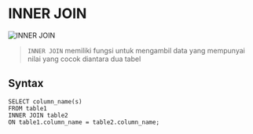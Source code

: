 # INNER JOIN
![INNER JOIN](https://user-images.githubusercontent.com/93637835/140651112-d09d9473-c725-4e9c-9f8b-c122aa13a0b5.png)

>`INNER JOIN` memiliki fungsi untuk mengambil data yang mempunyai nilai yang cocok diantara dua tabel

## Syntax
```
SELECT column_name(s)
FROM table1
INNER JOIN table2
ON table1.column_name = table2.column_name;
```
